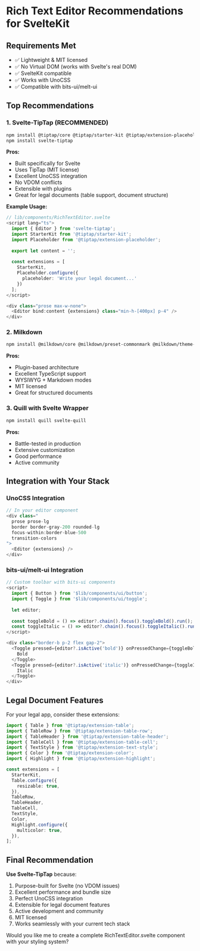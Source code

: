 # Rich Text Editor Recommendations for SvelteKit

## Requirements Met
- ✅ Lightweight & MIT licensed
- ✅ No Virtual DOM (works with Svelte's real DOM)
- ✅ SvelteKit compatible
- ✅ Works with UnoCSS
- ✅ Compatible with bits-ui/melt-ui

## Top Recommendations

### 1. **Svelte-TipTap** (RECOMMENDED)
```bash
npm install @tiptap/core @tiptap/starter-kit @tiptap/extension-placeholder
npm install svelte-tiptap
```

**Pros:**
- Built specifically for Svelte
- Uses TipTap (MIT license) 
- Excellent UnoCSS integration
- No VDOM conflicts
- Extensible with plugins
- Great for legal documents (table support, document structure)

**Example Usage:**
```typescript
// lib/components/RichTextEditor.svelte
<script lang="ts">
  import { Editor } from 'svelte-tiptap';
  import StarterKit from '@tiptap/starter-kit';
  import Placeholder from '@tiptap/extension-placeholder';
  
  export let content = '';
  
  const extensions = [
    StarterKit,
    Placeholder.configure({
      placeholder: 'Write your legal document...'
    })
  ];
</script>

<div class="prose max-w-none">
  <Editor bind:content {extensions} class="min-h-[400px] p-4" />
</div>
```

### 2. **Milkdown** 
```bash
npm install @milkdown/core @milkdown/preset-commonmark @milkdown/theme-nord
```

**Pros:**
- Plugin-based architecture
- Excellent TypeScript support
- WYSIWYG + Markdown modes
- MIT licensed
- Great for structured documents

### 3. **Quill with Svelte Wrapper**
```bash
npm install quill svelte-quill
```

**Pros:**
- Battle-tested in production
- Extensive customization
- Good performance
- Active community

## Integration with Your Stack

### UnoCSS Integration
```typescript
// In your editor component
<div class="
  prose prose-lg 
  border border-gray-200 rounded-lg
  focus-within:border-blue-500 
  transition-colors
">
  <Editor {extensions} />
</div>
```

### bits-ui/melt-ui Integration
```typescript
// Custom toolbar with bits-ui components
<script>
  import { Button } from '$lib/components/ui/button';
  import { Toggle } from '$lib/components/ui/toggle';
  
  let editor;
  
  const toggleBold = () => editor?.chain().focus().toggleBold().run();
  const toggleItalic = () => editor?.chain().focus().toggleItalic().run();
</script>

<div class="border-b p-2 flex gap-2">
  <Toggle pressed={editor?.isActive('bold')} onPressedChange={toggleBold}>
    Bold
  </Toggle>
  <Toggle pressed={editor?.isActive('italic')} onPressedChange={toggleItalic}>
    Italic
  </Toggle>
</div>
```

## Legal Document Features

For your legal app, consider these extensions:

```typescript
import { Table } from '@tiptap/extension-table';
import { TableRow } from '@tiptap/extension-table-row';
import { TableHeader } from '@tiptap/extension-table-header';
import { TableCell } from '@tiptap/extension-table-cell';
import { TextStyle } from '@tiptap/extension-text-style';
import { Color } from '@tiptap/extension-color';
import { Highlight } from '@tiptap/extension-highlight';

const extensions = [
  StarterKit,
  Table.configure({
    resizable: true,
  }),
  TableRow,
  TableHeader,
  TableCell,
  TextStyle,
  Color,
  Highlight.configure({
    multicolor: true,
  }),
];
```

## Final Recommendation

**Use Svelte-TipTap** because:
1. Purpose-built for Svelte (no VDOM issues)
2. Excellent performance and bundle size
3. Perfect UnoCSS integration
4. Extensible for legal document features
5. Active development and community
6. MIT licensed
7. Works seamlessly with your current tech stack

Would you like me to create a complete RichTextEditor.svelte component with your styling system?
